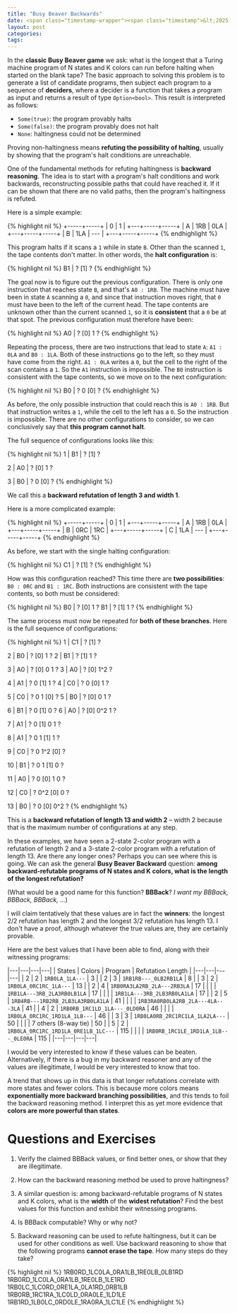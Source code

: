 ```yaml
---
title: "Busy Beaver Backwards"
date: <span class="timestamp-wrapper"><span class="timestamp">&lt;2025-07-03 Thu&gt;</span></span>
layout: post
categories: 
tags: 
---
```


In the **classic Busy Beaver game** we ask: what is the longest that a Turing machine program of N states and K colors can run before halting when started on the blank tape? The basic approach to solving this problem is to generate a list of candidate programs, then subject each program to a sequence of **deciders**, where a decider is a function that takes a program as input and returns a result of type `Option<bool>`. This result is interpreted as follows:

-   `Some(true)`: the program provably halts
-   `Some(false)`: the program provably does not halt
-   `None`: haltingness could not be determined

Proving non-haltingness means **refuting the possibility of halting**, usually by showing that the program's halt conditions are unreachable.

One of the fundamental methods for refuting haltingness is **backward reasoning**. The idea is to start with a program's halt conditions and work backwards, reconstructing possible paths that could have reached it. If it can be shown that there are no valid paths, then the program's haltingness is refuted.

Here is a simple example:

{% highlight nil %}
    +-----+-----+
    |  0  |  1  |
+---+-----+-----+
| A | 1RB | 0LA |
+---+-----+-----+
| B | 1LA | --- |
+---+-----+-----+
{% endhighlight %}

This program halts if it scans a `1` while in state `B`. Other than the scanned `1`, the tape contents don't matter. In other words, the **halt configuration** is:

{% highlight nil %}
B1 | ? [1] ?
{% endhighlight %}

The goal now is to figure out the previous configuration. There is only one instruction that reaches state `B`, and that's `A0 : 1RB`. The machine must have been in state `A` scanning a `0`, and since that instruction moves right, that `0` must have been to the left of the current head. The tape contents are unknown other than the current scanned `1`, so it is **consistent** that a `0` be at that spot. The previous configuration must therefore have been:

{% highlight nil %}
A0 | ? [0] 1 ?
{% endhighlight %}

Repeating the process, there are two instructions that lead to state `A`: `A1 : 0LA` and `B0 : 1LA`. Both of these instructions go to the left, so they must have come from the right. `A1 : 0LA` writes a `0`, but the cell to the right of the scan contains a `1`. So the `A1` instruction is impossible. The `B0` instruction is consistent with the tape contents, so we move on to the next configuration:

{% highlight nil %}
B0 | ? 0 [0] ?
{% endhighlight %}

As before, the only possible instruction that could reach this is `A0 : 1RB`. But that instruction writes a `1`, while the cell to the left has a `0`. So the instruction is impossible. There are no other configurations to consider, so we can conclusively say that **this program cannot halt**.

The full sequence of configurations looks like this:

{% highlight nil %}
1 | B1 | ? [1] ?

2 | A0 | ? [0] 1 ?

3 | B0 | ? 0 [0] ?
{% endhighlight %}

We call this a **backward refutation of length 3 and width 1**.

Here is a more complicated example:

{% highlight nil %}
    +-----+-----+
    |  0  |  1  |
+---+-----+-----+
| A | 1RB | 0LA |
+---+-----+-----+
| B | 0RC | 1RC |
+---+-----+-----+
| C | 1LA | --- |
+---+-----+-----+
{% endhighlight %}

As before, we start with the single halting configuration:

{% highlight nil %}
C1 | ? [1] ?
{% endhighlight %}

How was this configuration reached? This time there are **two possibilities**: `B0 : 0RC` and `B1 : 1RC`. Both instructions are consistent with the tape contents, so both must be considered:

{% highlight nil %}
B0 | ? [0] 1 ?
B1 | ? [1] 1 ?
{% endhighlight %}

The same process must now be repeated for **both of these branches**. Here is the full sequence of configurations:

{% highlight nil %}
 1 | C1 | ? [1] ?

 2 | B0 | ? [0] 1 ?
 2 | B1 | ? [1] 1 ?

 3 | A0 | ? [0] 0 1 ?
 3 | A0 | ? [0] 1^2 ?

 4 | A1 | ? 0 [1] 1 ?
 4 | C0 | ? 0 [0] 1 ?

 5 | C0 | ? 0 1 [0] ?
 5 | B0 | ? [0] 0 1 ?

 6 | B1 | ? 0 [1] 0 ?
 6 | A0 | ? [0] 0^2 1 ?

 7 | A1 | ? 0 [1] 0 1 ?

 8 | A1 | ? 0 1 [1] 1 ?

 9 | C0 | ? 0 1^2 [0] ?

10 | B1 | ? 0 1 [1] 0 ?

11 | A0 | ? 0 [0] 1 0 ?

12 | C0 | ? 0^2 [0] 0 ?

13 | B0 | ? 0 [0] 0^2 ?
{% endhighlight %}

This is a **backward refutation of length 13 and width 2** &#x2013; width 2 because that is the maximum number of configurations at any step.

In these examples, we have seen a 2-state 2-color program with a refutation of length 2 and a 3-state 2-color program with a refutation of length 13. Are there any longer ones? Perhaps you can see where this is going. We can ask the general **Busy Beaver Backward** question: **among backward-refutable programs of N states and K colors, what is the length of the longest refutation?**

(What would be a good name for this function? **BBBack**? *I want my BBBack, BBBack, BBBack, &#x2026;*)

I will claim tentatively that these values are in fact the **winners**: the longest 2/2 refutation has length 2 and the longest 3/2 refutation has length 13. I don't have a proof, although whatever the true values are, they are certainly provable.

Here are the best values that I have been able to find, along with their witnessing programs:

|---|---|---|---|
| States | Colors | Program | Refutation Length |
|---|---|---|---|
| 2 | 2 | `1RB0LA_1LA---` | 3 |
| 2 | 3 | `1RB1RB---_0LB2RB1LA` | 8 |
| 3 | 2 | `1RB0LA_0RC1RC_1LA---` | 13 |
| 2 | 4 | `1RB0RA3LA2RB_2LA---2RB3LA` | 17 |
| | | `1RB1LA---3RB_2LA3RB0LB1LA` | 17 |
| | | `1RB1LA---3RB_2LB3RB0LA1LA` | 17 |
| 2 | 5 | `1RB4RB---1RB2RB_2LB3LA3RB0LA1LA` | 41 |
| | | `1RB3RA0RB0LA2RB_2LA---4LA---3LA` | 41 |
| 4 | 2 | `1RB0RB_1RC1LD_1LA---_0LD0RA` | 46 |
| | | `1RB0LA_0RC1RC_1RD1LA_1LB---` | 46 |
| 3 | 3 | `1RB0LA0RB_2RC1RC1LA_1LA2LA---` | 50 |
| | | 7 others (8-way tie) | 50 |
| 5 | 2 | `1RB0LA_0RC1RC_1RD1LA_0RE1LB_1LC---` | 115 |
| | | `1RB0RB_1RC1LE_1RD1LA_1LB---_0LE0RA` | 115 |
|---|---|---|---|

I would be very interested to know if these values can be beaten. Alternatively, if there is a bug in my backward reasoner and any of the values are illegitimate, I would be very interested to know that too.

A trend that shows up in this data is that longer refutations correlate with more states and fewer colors. This is because more colors means **exponentially more backward branching possibilities**, and this tends to foil the backward reasoning method. I interpret this as yet more evidence that **colors are more powerful than states**.


# Questions and Exercises

1.  Verify the claimed BBBack values, or find better ones, or show that they are illegitimate.

2.  How can the backward reasoning method be used to prove haltingness?

3.  A similar question is: among backward-refutable programs of N states and K colors, what is the **width** of the **widest refutation**? Find the best values for this function and exhibit their witnessing programs.

4.  Is BBBack computable? Why or why not?

5.  Backward reasoning can be used to refute haltingness, but it can be used for other conditions as well. Use backward reasoning to show that the following programs **cannot erase the tape**. How many steps do they take?

{% highlight nil %}
1RB0RD_1LC0LA_0RA1LB_1RE0LB_0LB1RD
1RB0RD_1LC0LA_0RA1LB_1RE0LB_1LE1RD
1RB0LC_1LC0RD_0RE1LA_0LA1RD_0RB1LB
1RB0RB_1RC1RA_1LC0LD_0RA0LE_1LD1LE
1RB1RD_1LB0LC_0RD0LE_1RA0RA_1LC1LE
{% endhighlight %}
